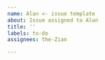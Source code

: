 ```yaml
---
name: Alan <- issue template
about: Issue assigned to Alan
title: ''
labels: to-do
assignees: the-Zian

---
```



